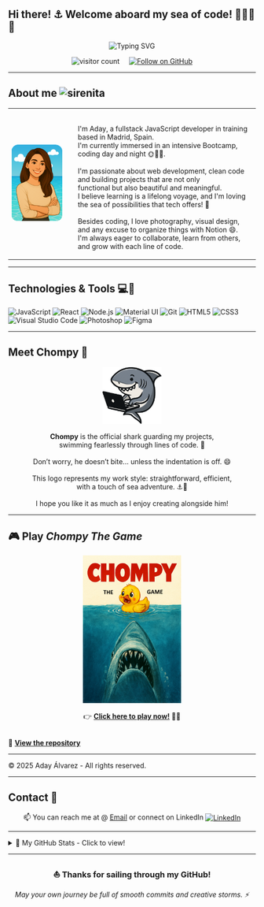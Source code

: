 ## Hi there! ⚓ Welcome aboard my sea of code! 👩🏻‍💻🦈</h2>

<p align="center">
  <img src="https://readme-typing-svg.demolab.com?font=Fira+Code&duration=3000&pause=1000&color=247EA6&width=600&height=60&lines=%F0%9F%A4%BFDive%2C+%F0%9F%92%A1get+inspired+%2C+and+%F0%9F%8E%A8create!;%F0%9F%8C%8A+Every+project%E2%80%99s+a+drop+in+my+learning+ocean%F0%9F%A6%88;%F0%9F%92%99+Thanks+for+swimming+into+my+projects!+%F0%9F%A4%97" alt="Typing SVG" />
</p>



<p align="center">
  <img src="https://komarev.com/ghpvc/?username=Aday25&color=2788B3" alt="visitor count" />
  &nbsp;&nbsp;&nbsp;
  <a href="https://github.com/Aday25" target="_blank">
    <img src="https://img.shields.io/github/followers/Aday25?label=Follow&style=social" alt="Follow on GitHub" />
  </a>
</p>

---

## About me <img width="30" height="30" alt="sirenita" src="https://github.com/user-attachments/assets/87da7677-5a51-4512-acb3-4a1808539038" /></h2>

<div align="center">
  <table>
    <tr>
      <td>
        <img src="avatar.png" alt="avatar" style="border-radius: 10px; max-width: 100%; height: auto; width: 220px;" />
      </td>
      <td style="padding-left: 25px; text-align: left; vertical-align: top;">
        <p>
          <br>I'm Aday, a fullstack JavaScript developer in training based in Madrid, Spain.<br>
          I'm currently immersed in an intensive Bootcamp, coding day and night 🌞​🌙✨.<br><br>
          I'm passionate about web development, clean code and building projects that are not only <br>functional but also beautiful and meaningful.<br>
          I believe learning is a lifelong voyage, and I'm loving the sea of possibilities that tech offers! 🌊<br><br>
          Besides coding, I love photography, visual design, and any excuse to organize things with Notion 😄.<br>
          I'm always eager to collaborate, learn from others, and grow with each line of code.
        </p>
      </td>
    </tr>
  </table>
</div>

---

## Technologies & Tools 💻​🔧

<p>
  <img src="https://img.shields.io/badge/JavaScript-F7DF1E?style=for-the-badge&logo=javascript&logoColor=black" alt="JavaScript" />
  <img src="https://img.shields.io/badge/React-61DAFB?style=for-the-badge&logo=react&logoColor=black" alt="React" />
  <img src="https://img.shields.io/badge/Node.js-339933?style=for-the-badge&logo=node.js&logoColor=white" alt="Node.js" />
  <img src="https://img.shields.io/badge/Material--UI-007FFF?style=for-the-badge&logo=mui&logoColor=white" alt="Material UI" />
  <img src="https://img.shields.io/badge/Git-F05032?style=for-the-badge&logo=git&logoColor=white" alt="Git" />
  <img src="https://img.shields.io/badge/HTML5-E34F26?style=for-the-badge&logo=html5&logoColor=white" alt="HTML5" />
  <img src="https://img.shields.io/badge/CSS3-1572B6?style=for-the-badge&logo=css3&logoColor=white" alt="CSS3" />
  <img src="https://img.shields.io/badge/VSCode-007ACC?style=for-the-badge&logo=visualstudiocode&logoColor=white" alt="Visual Studio Code" />
  <img src="https://img.shields.io/badge/Photoshop-31A8FF?style=for-the-badge&logo=adobephotoshop&logoColor=white" alt="Photoshop" />
  <img src="https://img.shields.io/badge/Figma-F24E1E?style=for-the-badge&logo=figma&logoColor=white" alt="Figma" />
</p>

---

## Meet Chompy 🦈

<p align="center">
  <img src="logo.png" alt="Chompy logo" width="120">
</p>

<p align="center">
  <strong>Chompy</strong> is the official shark guarding my projects,<br>
  swimming fearlessly through lines of code. 🦈<br><br>
  Don’t worry, he doesn’t bite... unless the indentation is off. 😄<br><br>
  This logo represents my work style: straightforward, efficient,<br>
  with a touch of sea adventure. ⚓🐚<br><br>
  I hope you like it as much as I enjoy creating alongside him!
</p>

---

## 🎮 Play *Chompy The Game*  

<p align="center">
  <a href="https://oop-game-three.vercel.app/index.html" target="_blank">
    <img src="cover.png" alt="Chompy The Game preview" width="200">
  </a>
</p>

<p align="center">
  👉 <a href="https://chompy-the-game.vercel.app/" target="_blank"><strong>Click here to play now!</strong></a> 🐣🦈  
</p>
<br>
  📂 <a href="https://github.com/Aday25/chompy-the-game" target="_blank"><strong>View the repository</strong></a>  
</p>

---

© 2025 Aday Álvarez - All rights reserved.

---

## Contact 📨

<p align="center">
  📫 You can reach me at @ 
  <a href="mailto:aday.it25@gmail.com">Email</a>  
  or connect on  LinkedIn
  <a href="https://www.linkedin.com/in/adayasc/" target="_blank" rel="noopener noreferrer">
    <img src="https://cdn.jsdelivr.net/gh/devicons/devicon/icons/linkedin/linkedin-original.svg" width="25" alt="LinkedIn" style="vertical-align:middle;" />
  </a>
</p>

---

<details>
  <summary>🚀 My GitHub Stats - Click to view!</summary>

---
<br/>

![Aday25's GitHub stats](https://github-readme-stats.vercel.app/api?username=Aday25&show_icons=true&bg_color=0d1117&title_color=247EA6&text_color=8ab4f8&icon_color=247EA6)

<br/>

![Top Languages](https://github-readme-stats.vercel.app/api/top-langs/?username=Aday25&layout=compact&bg_color=0d1117&title_color=247EA6&text_color=8ab4f8&icon_color=247EA6)

</details>

---

<h3 align="center">⛵ Thanks for sailing through my GitHub!</h3>
<p align="center"><i>May your own journey be full of smooth commits and creative storms. ⚡​</i></p>
